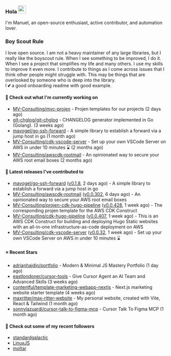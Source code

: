 ### Hola <img src="https://media.giphy.com/media/hvRJCLFzcasrR4ia7z/giphy.gif" width="25px">

I'm Manuel, an open-source enthusiast, active contributor, and automation lover.

### Boy Scout Rule

I love open source. I am not a heavy maintainer of any large libraries, but I really like the boyscout rule. 
When I see something to be improved, I do it. When I see a project
that simplifies my life and many others. I use my skills to improve it even more.
I contribute to things as I come across issues that I think other people might struggle with. 
This may be things that are overlooked by someone who is deep into the library.  
I 💕 a good onboarding readme with good example.



#### 👷 Check out what I'm currently working on

- [MV-Consulting/mvc-projen](https://github.com/MV-Consulting/mvc-projen) - Projen templates for our projects (2 days ago)
- [git-chglog/git-chglog](https://github.com/git-chglog/git-chglog) - CHANGELOG generator implemented in Go (Golang). (3 weeks ago)
- [mavogel/go-ssh-forward](https://github.com/mavogel/go-ssh-forward) - A simple library to establish a forward via a jump host in go (1 month ago)
- [MV-Consulting/cdk-vscode-server](https://github.com/MV-Consulting/cdk-vscode-server) - Set up your own VSCode Server on AWS in under 10 minutes ⌛️ (2 months ago)
- [MV-Consulting/awscdk-rootmail](https://github.com/MV-Consulting/awscdk-rootmail) - An opinionated way to secure your AWS root email boxes (2 months ago)

#### 🔭 Latest releases I've contributed to

- [mavogel/go-ssh-forward](https://github.com/mavogel/go-ssh-forward) ([v0.1.8](https://github.com/mavogel/go-ssh-forward/releases/tag/v0.1.8), 2 days ago) - A simple library to establish a forward via a jump host in go
- [MV-Consulting/awscdk-rootmail](https://github.com/MV-Consulting/awscdk-rootmail) ([v0.0.302](https://github.com/MV-Consulting/awscdk-rootmail/releases/tag/v0.0.302), 6 days ago) - An opinionated way to secure your AWS root email boxes
- [MV-Consulting/projen-cdk-hugo-pipeline](https://github.com/MV-Consulting/projen-cdk-hugo-pipeline) ([v0.0.428](https://github.com/MV-Consulting/projen-cdk-hugo-pipeline/releases/tag/v0.0.428), 1 week ago) - The corresponding projen template for the AWS CDK Construct
- [MV-Consulting/cdk-hugo-pipeline](https://github.com/MV-Consulting/cdk-hugo-pipeline) ([v0.0.407](https://github.com/MV-Consulting/cdk-hugo-pipeline/releases/tag/v0.0.407), 1 week ago) - This is an AWS CDK Construct for building and deploying Hugo Static websites with an all-in-one infrastructure-as-code deployment on AWS
- [MV-Consulting/cdk-vscode-server](https://github.com/MV-Consulting/cdk-vscode-server) ([v0.0.32](https://github.com/MV-Consulting/cdk-vscode-server/releases/tag/v0.0.32), 1 week ago) - Set up your own VSCode Server on AWS in under 10 minutes ⌛️

#### ⭐ Recent Stars

- [adrianhajdin/portfolio](https://github.com/adrianhajdin/portfolio) - Modern &amp; Minimal JS Mastery Portfolio (1 day ago)
- [eastlondoner/cursor-tools](https://github.com/eastlondoner/cursor-tools) - Give Cursor Agent an AI Team and Advanced Skills (3 weeks ago)
- [contentful/template-marketing-webapp-nextjs](https://github.com/contentful/template-marketing-webapp-nextjs) - Next.js marketing website starter template (4 weeks ago)
- [maxritter/max-ritter-website](https://github.com/maxritter/max-ritter-website) - My personal website, created with Vite, React &amp; Tailwind (1 month ago)
- [sonnylazuardi/cursor-talk-to-figma-mcp](https://github.com/sonnylazuardi/cursor-talk-to-figma-mcp) - Cursor Talk To Figma MCP (1 month ago)

#### 👯 Check out some of my recent followers

- [standardgalactic](https://github.com/standardgalactic)
- [LinuxJS](https://github.com/LinuxJS)
- [moltar](https://github.com/moltar)




